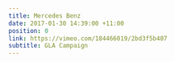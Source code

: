 ```yaml
---
title: Mercedes Benz
date: 2017-01-30 14:39:00 +11:00
position: 0
link: https://vimeo.com/184466019/2bd3f5b407
subtitle: GLA Campaign
---
```



